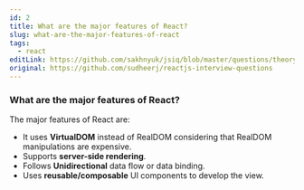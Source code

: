 ```yaml
---
id: 2
title: What are the major features of React?
slug: what-are-the-major-features-of-react
tags:
  - react
editLink: https://github.com/sakhnyuk/jsiq/blob/master/questions/theory/react/2.md
original: https://github.com/sudheerj/reactjs-interview-questions
---
```


### What are the major features of React?

The major features of React are:

- It uses **VirtualDOM** instead of RealDOM considering that RealDOM manipulations are expensive.
- Supports **server-side rendering**.
- Follows **Unidirectional** data flow or data binding.
- Uses **reusable/composable** UI components to develop the view.